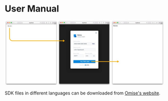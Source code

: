 # User Manual

![Omise.js creates a Pay now button. Click on it and a payment form will appear.](<../../.gitbook/assets/image (14) (2).png>)

SDK files in different languages can be downloaded from [Omise's website](https://www.omise.co/step-by-step-guide/thailand#4-plugin-download-installation).

